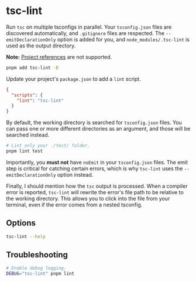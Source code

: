 # tsc-lint

Run `tsc` on multiple tsconfigs in parallel. Your `tsconfig.json` files are discovered automatically, and `.gitignore` files are respected. The `--emitDeclarationOnly` option is added for you, and `node_modules/.tsc-lint` is used as the output directory.

**Note:** [Project references][1] are not supported.

```sh
pnpm add tsc-lint -D
```

Update your project's `package.json` to add a `lint` script.

```json
{
  "scripts": {
    "lint": "tsc-lint"
  }
}
```

By default, the working directory is searched for `tsconfig.json` files. You can pass one or more different directories as an argument, and those will be searched instead.

```sh
# Lint only your ./test/ folder.
pnpm lint test
```

Importantly, you **must not** have `noEmit` in your `tsconfig.json` files. The emit step is critical for catching certain errors, which is why `tsc-lint` uses the `--emitDeclarationOnly` option instead.

Finally, I should mention how the `tsc` output is processed. When a compiler error is reported, `tsc-lint` will rewrite the error's file path to be relative to the working directory. This allows you to click into the file from your terminal, even if the error comes from a nested tsconfig.

## Options

```sh
tsc-lint --help
```

## Troubleshooting

```sh
# Enable debug logging.
DEBUG="tsc-lint" pnpm lint
```

[1]: https://www.typescriptlang.org/docs/handbook/project-references.html

